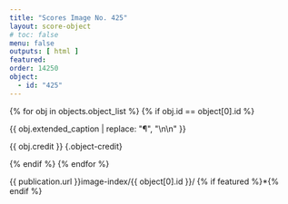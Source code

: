 ```yaml
---
title: "Scores Image No. 425"
layout: score-object
# toc: false
menu: false
outputs: [ html ]
featured: 
order: 14250
object:
  - id: "425"
---
```


{% for obj in objects.object_list %}
{% if obj.id == object[0].id %}

{{ obj.extended_caption | replace: "¶", "\n\n" }}

{{ obj.credit }} {.object-credit}

{% endif %}
{% endfor %}

<div class="object-credit object-url is-print-only">

{{ publication.url }}image-index/{{ object[0].id }}/ {% if featured %}*{% endif %}

</div>
